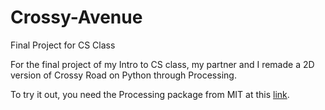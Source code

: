 # Crossy-Avenue

Final Project for CS Class

For the final project of my Intro to CS class, my partner and I remade a 2D version of Crossy Road on Python through Processing.

To try it out, you need the Processing package from MIT at this [link](https://processing.org/download).
